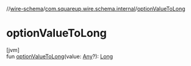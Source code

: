 //[wire-schema](../../index.md)/[com.squareup.wire.schema.internal](index.md)/[optionValueToLong](option-value-to-long.md)

# optionValueToLong

[jvm]\
fun [optionValueToLong](option-value-to-long.md)(value: [Any](https://kotlinlang.org/api/latest/jvm/stdlib/kotlin/-any/index.html)?): [Long](https://kotlinlang.org/api/latest/jvm/stdlib/kotlin/-long/index.html)
